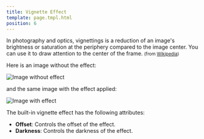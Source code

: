 ```yaml
---
title: Vignette Effect
template: page.tmpl.html
position: 6
---
```


In photography and optics, vignettings is a reduction of an image's brightness or saturation at the periphery compared to the image center. You can use it to draw attention to the center of the frame. <small>(from [Wikipedia][wikipedia])</small>

Here is an image without the effect:

<img alt="Image without effect" src="/images/platform/posteffects/without_effects.png"></img>

and the same image with the effect applied:

<img alt="Image with effect" src="/images/platform/posteffects/with_vignette.png"></img>

The built-in vignette effect has the following attributes:

* **Offset**: Controls the offset of the effect.
* **Darkness**: Controls the darkness of the effect.

[wikipedia]: http://en.wikipedia.org/wiki/Vignetting